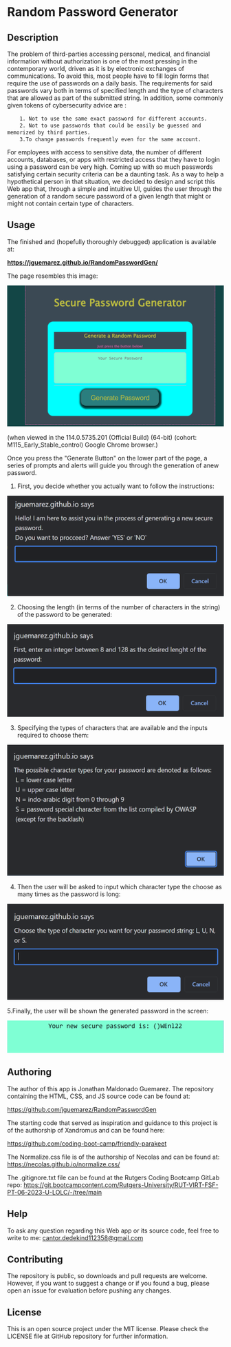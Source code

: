 # Random Password Generator
## Description
The problem of third-parties accessing personal, medical, and financial information without authorization is one of the most pressing in the contemporary world, driven as it is by electronic exchanges of communications. To avoid this, most people have to fill login forms that require the use of passwords on a daily basis. The requirements for said passwords vary both in terms of specified length and the type of characters that are allowed as part of the submitted string. In addition, some commonly given tokens of cybersecurity advice are :

        1. Not to use the same exact password for different accounts.
        2. Not to use passwords that could be easily be guessed and memorized by third parties.
        3.To change passwords frequently even for the same account.

For employees with access to sensitive data, the number of different accounts, databases, or apps with restricted access that they have to login using a password can be very high. Coming up with so much passwords satisfying certain security criteria can be a daunting task. As a way to help a hypothetical person in that situation, we decided to design and script this Web app that, through a simple and intuitive UI, guides the user through the generation of a random secure password of a given length that might or might not contain certain type of characters.

## Usage

The finished and (hopefully thoroughly debugged) application is available at:

**https://jguemarez.github.io/RandomPasswordGen/**

The page resembles this image:

![Random Password Generator Web App](assets/images/web-app1.png)

 (when viewed in the 114.0.5735.201 (Official Build) (64-bit) (cohort: M115_Early_Stable_control)  Google Chrome browser.)

 Once you press the "Generate Button" on the lower part of the page, a series of prompts and alerts will guide you through the generation of anew password.
 
 1. First, you decide whether you actually want to follow the instructions:

 ![Prompts the user whether to procceed](assets/images/web-app2.png)

 2. Choosing the length (in terms of the number of characters in the string) of the password to be generated:

 ![Asks how long does the password need to be](assets/images/web-app3.png)

 3. Specifying the types of characters that are available and the inputs required to choose them:

 ![Displays the available character types](assets/images/web-app4.png)

 4. Then the user will be asked to input which character type the choose as many times as the password is long:

 ![Requesting the type of the character](assets/images/web-app5.png)

 5.Finally, the user will be shown the generated password in the screen:

 ![Example of generated password](assets/images/web-app6.png)

## Authoring
The author of this app is Jonathan Maldonado Guemarez. The repository containing the HTML, CSS, and JS source code can be found at:

https://github.com/jguemarez/RandomPasswordGen

The starting code that served as inspiration and guidance to this project is of the authorship of Xandromus and can be found here:

https://github.com/coding-boot-camp/friendly-parakeet 

The Normalize.css file is of the authorship of Necolas and can be found at: https://necolas.github.io/normalize.css/

The .gitignore.txt file can be found at the Rutgers Coding Bootcamp GitLab repo: https://git.bootcampcontent.com/Rutgers-University/RUT-VIRT-FSF-PT-06-2023-U-LOLC/-/tree/main

## Help

To ask any question regarding this Web app or its source code, feel free to write to me:
cantor.dedekind112358@gmail.com

## Contributing

The repository is public, so downloads and pull requests are welcome. However, if you want to suggest a change or if you found a bug, please open an issue for evaluation before pushing any changes.

## License

This is an open source project under the MIT license. Please check the LICENSE file at GitHub repository for further information.
